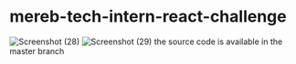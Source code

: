 # mereb-tech-intern-react-challenge
![Screenshot (28)](https://github.com/Betelhemmesele/mereb-tech-intern-react-challenge/assets/88847580/3444ab35-c21d-4244-9ca2-1d09894c5a3d)
![Screenshot (29)](https://github.com/Betelhemmesele/mereb-tech-intern-react-challenge/assets/88847580/f2468d79-ceb5-49a4-b904-49f394134542)
  the source code is available in the master branch
